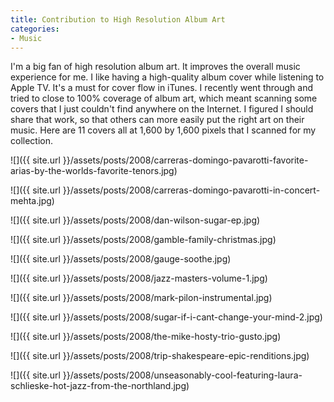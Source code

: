 ```yaml
---
title: Contribution to High Resolution Album Art
categories:
- Music
---
```


I'm a big fan of high resolution album art. It improves the overall music experience for me. I like having a high-quality album cover while listening to Apple TV. It's a must for cover flow in iTunes. I recently went through and tried to close to 100% coverage of album art, which meant scanning some covers that I just couldn't find anywhere on the Internet. I figured I should share that work, so that others can more easily put the right art on their music. Here are 11 covers all at 1,600 by 1,600 pixels that I scanned for my collection.



  
   ![]({{ site.url }}/assets/posts/2008/carreras-domingo-pavarotti-favorite-arias-by-the-worlds-favorite-tenors.jpg)
  

  
   ![]({{ site.url }}/assets/posts/2008/carreras-domingo-pavarotti-in-concert-mehta.jpg)
  

  
   ![]({{ site.url }}/assets/posts/2008/dan-wilson-sugar-ep.jpg)
  

  
   ![]({{ site.url }}/assets/posts/2008/gamble-family-christmas.jpg)
  

  
   ![]({{ site.url }}/assets/posts/2008/gauge-soothe.jpg)
  

  
   ![]({{ site.url }}/assets/posts/2008/jazz-masters-volume-1.jpg)
  

  
   ![]({{ site.url }}/assets/posts/2008/mark-pilon-instrumental.jpg)
  

  
   ![]({{ site.url }}/assets/posts/2008/sugar-if-i-cant-change-your-mind-2.jpg)
  

  
   ![]({{ site.url }}/assets/posts/2008/the-mike-hosty-trio-gusto.jpg)
  

  
   ![]({{ site.url }}/assets/posts/2008/trip-shakespeare-epic-renditions.jpg)
  

  
   ![]({{ site.url }}/assets/posts/2008/unseasonably-cool-featuring-laura-schlieske-hot-jazz-from-the-northland.jpg)
  


